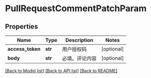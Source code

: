 # PullRequestCommentPatchParam

## Properties
Name | Type | Description | Notes
------------ | ------------- | ------------- | -------------
**access_token** | **str** | 用户授权码 | [optional] 
**body** | **str** | 必填。评论内容 | [optional] 

[[Back to Model list]](../README.md#documentation-for-models) [[Back to API list]](../README.md#documentation-for-api-endpoints) [[Back to README]](../README.md)



